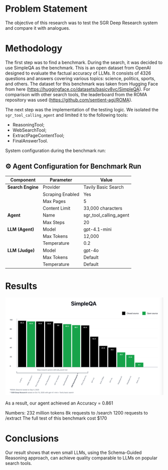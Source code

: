 # Problem Statement

The objective of this research was to test the SGR Deep Research system and compare it with analogues.

# Methodology

The first step was to find a benchmark. During the search, it was decided to use SimpleQA as the benchmark. This is an open dataset from OpenAI designed to evaluate the factual accuracy of LLMs. It consists of 4326 questions and answers covering various topics: science, politics, sports, and others.
The dataset for this benchmark was taken from Hugging Face from here (https://huggingface.co/datasets/basicv8vc/SimpleQA).
For comparison with other search tools, the leaderboard from the ROMA repository was used (https://github.com/sentient-agi/ROMA).

The next step was the implementation of the testing logic. We isolated the `sgr_tool_calling_agent` and limited it to the following tools:

- ReasoningTool;
- WebSearchTool;
- ExtractPageContentTool;
- FinalAnswerTool.

System configuration during the benchmark run:

## ⚙️ Agent Configuration for Benchmark Run

| Component         | Parameter        | Value                  |
| ----------------- | ---------------- | ---------------------- |
| **Search Engine** | Provider         | Tavily Basic Search    |
|                   | Scraping Enabled | Yes                    |
|                   | Max Pages        | 5                      |
|                   | Content Limit    | 33,000 characters      |
| **Agent**         | Name             | sgr_tool_calling_agent |
|                   | Max Steps        | 20                     |
| **LLM (Agent)**   | Model            | gpt-4.1-mini           |
|                   | Max Tokens       | 12,000                 |
|                   | Temperature      | 0.2                    |
| **LLM (Judge)**   | Model            | gpt-4o                 |
|                   | Max Tokens       | Default                |
|                   | Temperature      | Default                |

# Results

![alt text](../assets/simpleqa_benchmark_comprasion.png)

As a result, our agent achieved an Accuracy = 0.861

Numbers:
232 million tokens
8k requests to /search
1200 requests to /extract
The full test of this benchmark cost $170

# Conclusions

Our result shows that even small LLMs, using the Schema-Guided Reasoning approach, can achieve quality comparable to LLMs on popular search tools.
